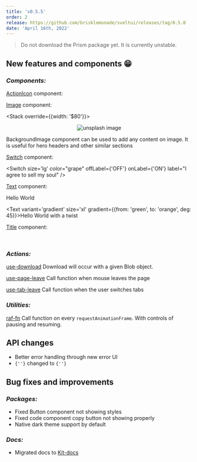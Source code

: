 ```yaml
---
title: 'v0.5.5'
order: 2
release: https://github.com/brisklemonade/sveltui/releases/tag/0.5.0
date: 'April 16th, 2022'
---
```


<script lang='ts'>
    import {ActionIcon, Image, Switch, Text, Title, BackgroundImage, Group, Center, Stack} from '@svelteuidev/core'
    import {GithubLogo} from 'radix-icons-svelte'
    import { MinorHeading } from 'components'
</script>

<MinorHeading />

> Do not download the Prism package yet. It is currently unstable.

## New features and components 😁

### _Components:_

[ActionIcon](/core/action-icon) component:

<Group>
    <ActionIcon variant='default' />
    <ActionIcon variant='filled' color='blue' size='xl' >
        <GithubLogo />
    </ActionIcon>
</Group>

[Image](/core/image) component:

<Stack override={{width: '$80'}}>

<Center>
    <Image
    src="https://images.unsplash.com/photo-1648753532185-77d83918b809?ixlib=rb-1.2.1&ixid=MnwxMjA3fDB8MHxwaG90by1wYWdlfHx8fGVufDB8fHx8&auto=format&fit=crop&w=1062&q=80"
    height={240}
    alt="unsplash image"
    radius='lg'
    />
</Center>

<BackgroundImage src="https://images.unsplash.com/photo-1649014048485-590f93c42936?ixlib=rb-1.2.1&ixid=MnwxMjA3fDB8MHxwaG90by1wYWdlfHx8fGVufDB8fHx8&auto=format&fit=crop&w=987&q=80" radius='md'>

BackgroundImage component can be used to add any content on image. It is useful for hero headers
and other similar sections

</BackgroundImage>
</Stack>

[Switch](/core/switch) component:

<Switch size='lg' color="grape" offLabel={'OFF'} onLabel={'ON'} label="I agree to sell my soul" />

[Text](/core/text) component:

<Text color='dimmed' size='xl'>Hello World</Text>

<Text variant='gradient' size='xl' gradient={{from: 'green', to: 'orange', deg: 45}}>Hello World with a twist</Text>

[Title](/core/title) component:

<Title variant='gradient' order={1}>This is a title</Title>
<Title color='red' order={5}>This is too</Title>

<br />

### _Actions:_

[use-download](/actions/use-download) Download will occur with a given Blob object.

[use-page-leave](/actions/use-page-leave) Call function when mouse leaves the page

[use-tab-leave](/actions/use-tab-leave) Call function when the user switches tabs

### _Utilities:_

[raf-fn](/utilities/raf-fn) Call function on every `requestAnimationFrame`. With controls of pausing and resuming.

## API changes

- Better error handling through new error UI
- <code>{'<SvelteuiWrapper />'}</code> changed to <code>{'<SvelteUIProvider />'}</code>

## Bug fixes and improvements

### _Packages:_

- Fixed Button component not showing styles
- Fixed code component copy button not showing properly
- Native dark theme support by default

### _Docs:_

- Migrated docs to [Kit-docs](https://kit-docs.svelteness.dev)

